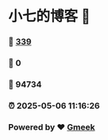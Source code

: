 # 小七的博客 :link:  
### :page_facing_up: [339](/tag.html) 
### :speech_balloon: 0 
### :hibiscus: 94734 
### :alarm_clock: 2025-05-06 11:16:26 
### Powered by :heart: [Gmeek](https://github.com/Meekdai/Gmeek)
